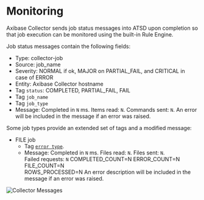 # Monitoring

Axibase Collector sends job status messages into ATSD upon completion so that job execution can be monitored using the built-in  Rule Engine.

Job status messages contain the following fields:

* Type: collector-job
* Source: job_name
* Severity: NORMAL if ok, MAJOR on PARTIAL_FAIL, and CRITICAL in case of ERROR
* Entity: Axibase Collector hostname
* Tag `status`: COMPLETED, PARTIAL_FAIL, FAIL
* Tag `job_name`
* Tag `job_type`
* Message: Completed in `N` ms. Items read: `N`. Commands sent: `N`. An error will be included in the message if an error was raised.

Some job types provide an extended set of tags and a modified message:

* FILE job
  - Tag [`error type`](jobs/file.md#job-completion-messages).
  - Message: Completed in `N` ms. Files read: `N`. Files sent: `N`. <br>Failed requests: `N` COMPLETED_COUNT=N ERROR_COUNT=N FILE_COUNT=N <br> ROWS_PROCESSED=N An error description will be included in the message if an error was raised.


![Collector Messages](http://axibase.com/wp-content/uploads/2015/11/collector_messages_atsd.png)
